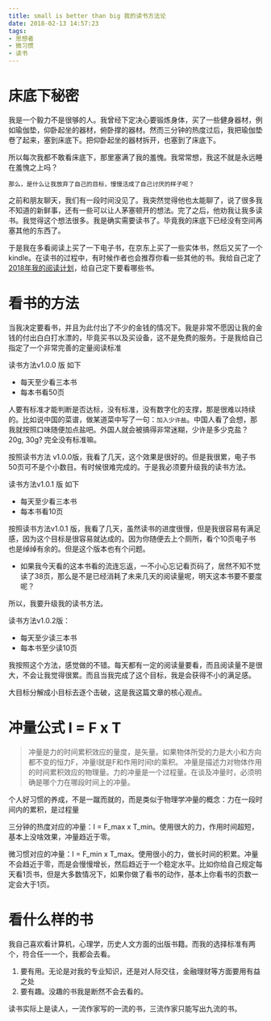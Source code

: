 ```yaml
---
title: small is better than big 我的读书方法论
date: 2018-02-13 14:57:23
tags:
- 思想者
- 微习惯
- 读书
---
```


# 床底下秘密

我是一个毅力不是很够的人。我曾经下定决心要锻炼身体，买了一些健身器材，例如瑜伽垫，仰卧起坐的器材，俯卧撑的器材。然而三分钟的热度过后，我把瑜伽垫卷了起来，塞到床底下。把仰卧起坐的器材拆开，也塞到了床底下。

所以每次我都不敢看床底下，那里塞满了我的羞愧。我常常想，我这不就是永远睡在羞愧之上吗？

`那么，是什么让我放弃了自己的目标，慢慢活成了自己讨厌的样子呢？`

之前和朋友聊天，我们有一段时间没见了。我突然觉得他也太能聊了，说了很多我不知道的新鲜事，还有一些可以让人茅塞顿开的想法。完了之后，他劝我让我多读书。我觉得这个想法很多。我是确实需要读书了。毕竟我的床底下已经没有空间再塞其他的东西了。

于是我在多看阅读上买了一下电子书，在京东上买了一些实体书，然后又买了一个kindle。在读书的过程中，有时候作者也会推荐你看一些其他的书。我给自己定了[2018年我的阅读计划](https://wdd.js.org/2018-reading-plan.html)，给自己定下要看哪些书。


# 看书的方法

当我决定要看书，并且为此付出了不少的金钱的情况下。我是非常不愿因让我的金钱的付出白白打水漂的，毕竟买书以及买设备，这不是免费的服务。于是我给自己指定了一个非常完善的定量阅读标准

读书方法v1.0.0 版 如下

- 每天至少看三本书
- 每本书看50页

人要有标准才能判断是否达标，没有标准，没有数字化的支撑，那是很难以持续的。比如说中国的菜谱，做某道菜中写了一句：`加入少许盐`。中国人看了会想，那我就按照口味随便加点盐吧。外国人就会被搞得非常迷糊，少许是多少克盐？ 20g, 30g? 完全没有标准嘛。

按照读书方法 v1.0.0版，我看了几天，这个效果是很好的。但是我很累，电子书50页可不是个小数目。有时候很难完成的。于是我必须要升级我的读书方法。

读书方法v1.0.1 版 如下
- 每天至少看三本书
- 每本书看10页

按照读书方法v1.0.1 版，我看了几天，虽然读书的进度很慢，但是我很容易有满足感，因为这个目标是很容易就达成的。因为你随便去上个厕所，看个10页电子书也是绰绰有余的。但是这个版本也有个问题。

- 如果我今天看的这本书看的流连忘返，一不小心忘记看页码了，居然不知不觉读了38页，那么是不是已经消耗了未来几天的阅读量呢，明天这本书要不要度呢？

所以，我要升级我的读书方法。

读书方法v1.0.2版：
- 每天至少读三本书
- 每本书至少读10页

我按照这个方法，感觉做的不错。每天都有一定的阅读量要看，而且阅读量不是很大，不会让我觉得很累。而且当我完成了这个目标，我是会获得不小的满足感。

大目标分解成小目标去逐个击破，这是我这篇文章的核心观点。


# 冲量公式 I = F x T

> 冲量是力的时间累积效应的量度，是矢量。如果物体所受的力是大小和方向都不变的恒力F，冲量I就是F和作用时间t的乘积。
> 冲量是描述力对物体作用的时间累积效应的物理量。力的冲量是一个过程量。在谈及冲量时，必须明确是哪个力在哪段时间上的冲量。

个人好习惯的养成，不是一蹴而就的，而是类似于物理学冲量的概念：力在一段时间内的累积，是过程量

三分钟的热度对应的冲量：I = F_max x T_min。使用很大的力，作用时间超短，基本上没啥效果，冲量趋近于零。

微习惯对应的冲量：I = F_min x T_max。使用很小的力，做长时间的积累。冲量不会趋近于零，而是会慢慢增长，然后趋近于一个稳定水平。比如你给自己规定每天看1页书，但是大多数情况下，如果你做了看书的动作，基本上你看书的页数一定会大于1页。

# 看什么样的书

我自己喜欢看计算机，心理学，历史人文方面的出版书籍。而我的选择标准有两个，符合任一一个，我都会去看。

1. 要有用。无论是对我的专业知识，还是对人际交往，金融理财等方面要用有益之处
2. 要有趣。没趣的书我是断然不会去看的。

读书实际上是读人，一流作家写的一流的书，三流作家只能写出九流的书。


